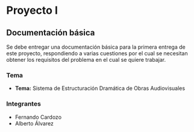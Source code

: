 # Proyecto I

## Documentación básica

Se debe entregar una documentación básica para la primera entrega de este proyecto, respondiendo a varias cuestiones por el cual se necesitan obtener los requisitos del problema en el cual se quiere trabajar.

### Tema

- **Tema:** Sistema de Estructuración Dramática de Obras Audiovisuales

### Integrantes

- Fernando Cardozo
- Alberto Álvarez
